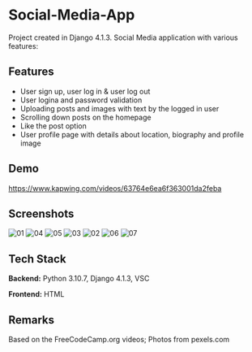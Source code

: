 
# Social-Media-App

Project created in Django 4.1.3. Social Media application with various features:

## Features

- User sign up, user log in & user log out
- User logina and password validation
- Uploading posts and images with text by the logged in user
- Scrolling down posts on the homepage
- Like the post option
- User profile page with details about location, biography and profile image

## Demo

https://www.kapwing.com/videos/63764e6ea6f363001da2feba

## Screenshots

![01](https://user-images.githubusercontent.com/34206142/202495026-779ae2b3-7f4f-4dcd-a38e-15e264fb7f9f.JPG)
![04](https://user-images.githubusercontent.com/34206142/202495064-c30f9efc-1baf-49f0-9752-2872c449e44e.JPG)
![05](https://user-images.githubusercontent.com/34206142/202495076-82c7544a-3b73-407d-9e7f-fa127a9e5304.JPG)
![03](https://user-images.githubusercontent.com/34206142/202495105-09fef849-8cb9-4e90-aba4-dae8e20eb3ef.JPG)
![02](https://user-images.githubusercontent.com/34206142/202495116-d988026d-5cc5-4eb8-8284-2cc44387b35b.JPG)
![06](https://user-images.githubusercontent.com/34206142/202495146-e7f22de2-116a-4fe1-be61-a5796cf90924.JPG)
![07](https://user-images.githubusercontent.com/34206142/202495161-5ea761e9-4df8-4e18-82bf-f5e72a5928ee.JPG)

## Tech Stack

**Backend:** Python 3.10.7, Django 4.1.3, VSC

**Frontend:** HTML

## Remarks
Based on the FreeCodeCamp.org videos; Photos from pexels.com

